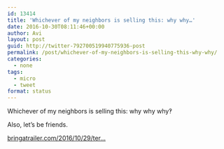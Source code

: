 ```yaml
---
id: 13414
title: 'Whichever of my neighbors is selling this: why why…'
date: 2016-10-30T08:11:46+00:00
author: Avi
layout: post
guid: http://twitter-792700519940775936-post
permalink: /post/whichever-of-my-neighbors-is-selling-this-why-why/
categories:
  - none
tags:
  - micro
  - tweet
format: status
---
```

Whichever of my neighbors is selling this: why why why‽

Also, let’s be friends.

[bringatrailer.com/2016/10/29/ter…](http://bringatrailer.com/2016/10/29/terrifying-2015-brunton-stalker-ls16-speed/)